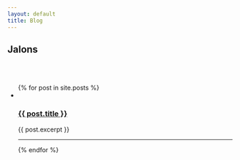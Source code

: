 ```yaml
---
layout: default
title: Blog
---
```

<h2 class="shadow text-center">Jalons</h2>
<br />
<div class="main">
<div class="modal modal-content border-secondary">
<ul class="nope col-10 row">
	<br />
  {% for post in site.posts %}
    <li>
<br />
<h3 class="small"><a href="{{ post.url }}">{{ post.title }}</a></h3>
      {{ post.excerpt }}
    </li>
<hr class="position-relative py-2 px-4 start-50 translate-middle" />
  {% endfor %}
</ul>
<br />
<br />
</div>
</div>
<br />
